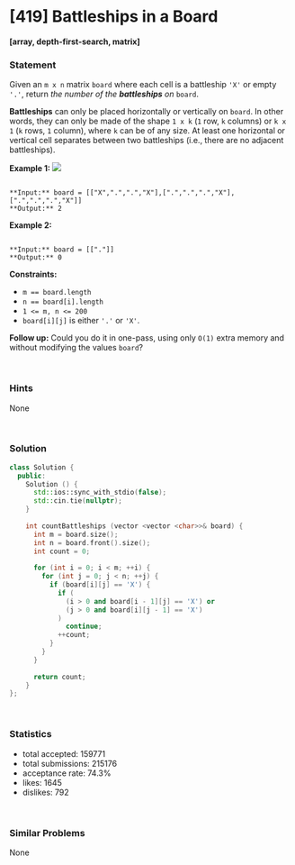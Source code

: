 # [419] Battleships in a Board

**[array, depth-first-search, matrix]**

### Statement

Given an `m x n` matrix `board` where each cell is a battleship `'X'` or empty `'.'`, return *the number of the **battleships** on* `board`.

**Battleships** can only be placed horizontally or vertically on `board`. In other words, they can only be made of the shape `1 x k` (`1` row, `k` columns) or `k x 1` (`k` rows, `1` column), where `k` can be of any size. At least one horizontal or vertical cell separates between two battleships (i.e., there are no adjacent battleships).


**Example 1:**
![](https://assets.leetcode.com/uploads/2021/04/10/battelship-grid.jpg)

```

**Input:** board = [["X",".",".","X"],[".",".",".","X"],[".",".",".","X"]]
**Output:** 2

```

**Example 2:**

```

**Input:** board = [["."]]
**Output:** 0

```

**Constraints:**
* `m == board.length`
* `n == board[i].length`
* `1 <= m, n <= 200`
* `board[i][j]` is either `'.'` or `'X'`.


**Follow up:** Could you do it in one-pass, using only `O(1)` extra memory and without modifying the values `board`?

<br>

### Hints

None

<br>

### Solution

```cpp
class Solution {
  public:
    Solution () {
      std::ios::sync_with_stdio(false);
      std::cin.tie(nullptr);
    }
  
    int countBattleships (vector <vector <char>>& board) {
      int m = board.size();
      int n = board.front().size();
      int count = 0;
      
      for (int i = 0; i < m; ++i) {
        for (int j = 0; j < n; ++j) {
          if (board[i][j] == 'X') {
            if (
              (i > 0 and board[i - 1][j] == 'X') or
              (j > 0 and board[i][j - 1] == 'X')
            )
              continue;
            ++count;
          }
        }
      }
      
      return count;
    }
};
```

<br>

### Statistics

- total accepted: 159771
- total submissions: 215176
- acceptance rate: 74.3%
- likes: 1645
- dislikes: 792

<br>

### Similar Problems

None

